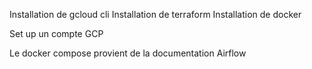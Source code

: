 Installation de gcloud cli
Installation de terraform
Installation de docker

Set up un compte GCP

Le docker compose provient de la documentation Airflow
